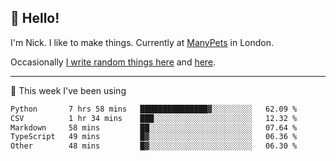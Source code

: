 ## 👋 Hello! 

I'm Nick. I like to make things. Currently at [ManyPets](https://manypets.com) in London.

Occasionally [I write random things here](https://nicksnell.com) and [here](https://twitter.com/nicksnell).

-------

🚀 This week I've been using

<!--START_SECTION:waka-->

```txt
Python       7 hrs 58 mins   ███████████████▓░░░░░░░░░   62.09 %
CSV          1 hr 34 mins    ███░░░░░░░░░░░░░░░░░░░░░░   12.32 %
Markdown     58 mins         ██░░░░░░░░░░░░░░░░░░░░░░░   07.64 %
TypeScript   49 mins         █▓░░░░░░░░░░░░░░░░░░░░░░░   06.36 %
Other        48 mins         █▓░░░░░░░░░░░░░░░░░░░░░░░   06.30 %
```

<!--END_SECTION:waka-->

